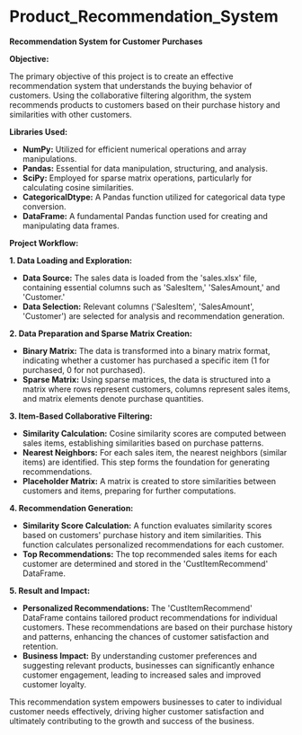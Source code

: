 # Product_Recommendation_System

**Recommendation System for Customer Purchases**

**Objective:**

The primary objective of this project is to create an effective recommendation system that understands the buying behavior of customers. Using the collaborative filtering algorithm, the system recommends products to customers based on their purchase history and similarities with other customers.

**Libraries Used:**

- **NumPy:** Utilized for efficient numerical operations and array manipulations.
- **Pandas:** Essential for data manipulation, structuring, and analysis.
- **SciPy:** Employed for sparse matrix operations, particularly for calculating cosine similarities.
- **CategoricalDtype:** A Pandas function utilized for categorical data type conversion.
- **DataFrame:** A fundamental Pandas function used for creating and manipulating data frames.

**Project Workflow:**

**1. Data Loading and Exploration:**

   - **Data Source:** The sales data is loaded from the 'sales.xlsx' file, containing essential columns such as 'SalesItem,' 'SalesAmount,' and 'Customer.'
   - **Data Selection:** Relevant columns ('SalesItem', 'SalesAmount', 'Customer') are selected for analysis and recommendation generation.

**2. Data Preparation and Sparse Matrix Creation:**

   - **Binary Matrix:** The data is transformed into a binary matrix format, indicating whether a customer has purchased a specific item (1 for purchased, 0 for not purchased).
   - **Sparse Matrix:** Using sparse matrices, the data is structured into a matrix where rows represent customers, columns represent sales items, and matrix elements denote purchase quantities.

**3. Item-Based Collaborative Filtering:**

   - **Similarity Calculation:** Cosine similarity scores are computed between sales items, establishing similarities based on purchase patterns.
   - **Nearest Neighbors:** For each sales item, the nearest neighbors (similar items) are identified. This step forms the foundation for generating recommendations.
   - **Placeholder Matrix:** A matrix is created to store similarities between customers and items, preparing for further computations.

**4. Recommendation Generation:**

   - **Similarity Score Calculation:** A function evaluates similarity scores based on customers' purchase history and item similarities. This function calculates personalized recommendations for each customer.
   - **Top Recommendations:** The top recommended sales items for each customer are determined and stored in the 'CustItemRecommend' DataFrame.

**5. Result and Impact:**

   - **Personalized Recommendations:** The 'CustItemRecommend' DataFrame contains tailored product recommendations for individual customers. These recommendations are based on their purchase history and patterns, enhancing the chances of customer satisfaction and retention.
   - **Business Impact:** By understanding customer preferences and suggesting relevant products, businesses can significantly enhance customer engagement, leading to increased sales and improved customer loyalty.

This recommendation system empowers businesses to cater to individual customer needs effectively, driving higher customer satisfaction and ultimately contributing to the growth and success of the business.
